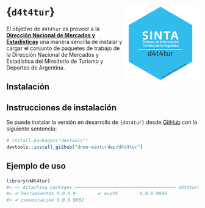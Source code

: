 
<!-- README.md is generated from README.Rmd. Please edit that file -->

# {`d4t4tur`} <a href="https://dnme-minturdep.github.io/d4t4tur/"><img src="man/figures/logo.png" align="right" height="206" style="float:right; height:200px;"></a>

<!-- badges: start -->
<!-- badges: end -->

El objetivo de `d4t4tur` es proveer a la [**Dirección Nacional de
Mercados y Estadísticas**](https://www.yvera.tur.ar/sinta/) una manera
sencilla de instalar y cargar el conjunto de paquetes de trabajo de la
Dirección Nacional de Mercados y Estadística del Minsiterio de Turismo y
Deportes de Argentina.

## Instalación

<!-- README.md is generated from README.Rmd. Please edit that file -->

## Instrucciones de instalación

Se puede instalar la versión en desarrollo de `{d4t4tur}` desde
[GitHub](https://github.com/) con la siguiente sentencia:

``` r
# install.packages("devtools")
devtools::install_github("dnme-minturdep/d4t4tur")
```

## Ejemplo de uso

``` r
library(d4t4tur)
#> ── Attaching packages ───────────────────────────────────── d4t4tur0.0.0.9001 ──
#> ✔ herramientas 0.0.0.9        ✔ evyth        0.0.0.9000
#> ✔ comunicacion 0.0.0.9002
```
